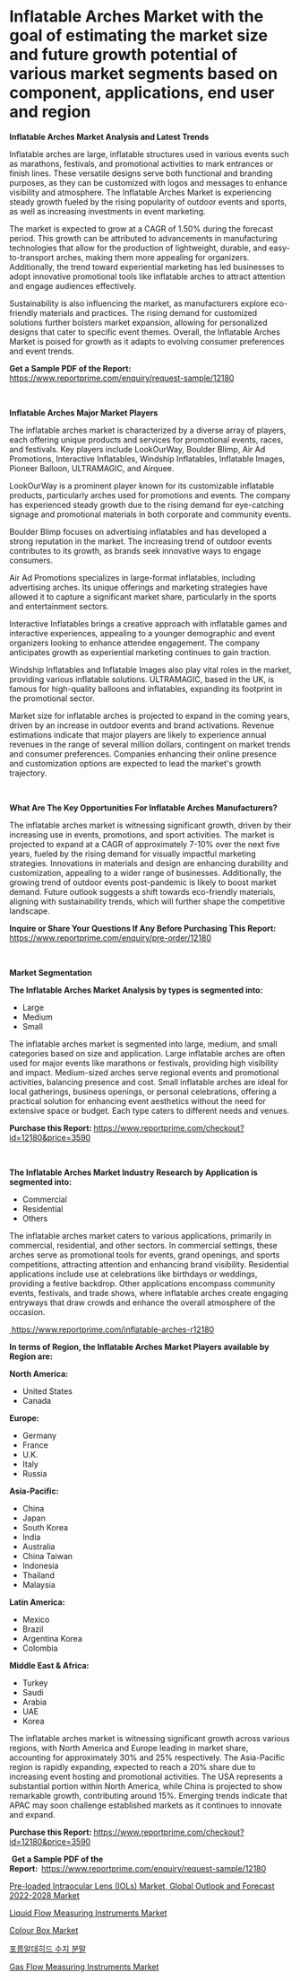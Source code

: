 <p><h1>Inflatable Arches Market with the goal of estimating the market size and future growth potential of various market segments based on component, applications, end user and region</h1></p><p><strong>Inflatable Arches Market Analysis and Latest Trends</strong></p>
<p><p>Inflatable arches are large, inflatable structures used in various events such as marathons, festivals, and promotional activities to mark entrances or finish lines. These versatile designs serve both functional and branding purposes, as they can be customized with logos and messages to enhance visibility and atmosphere. The Inflatable Arches Market is experiencing steady growth fueled by the rising popularity of outdoor events and sports, as well as increasing investments in event marketing.</p><p>The market is expected to grow at a CAGR of 1.50% during the forecast period. This growth can be attributed to advancements in manufacturing technologies that allow for the production of lightweight, durable, and easy-to-transport arches, making them more appealing for organizers. Additionally, the trend toward experiential marketing has led businesses to adopt innovative promotional tools like inflatable arches to attract attention and engage audiences effectively.</p><p>Sustainability is also influencing the market, as manufacturers explore eco-friendly materials and practices. The rising demand for customized solutions further bolsters market expansion, allowing for personalized designs that cater to specific event themes. Overall, the Inflatable Arches Market is poised for growth as it adapts to evolving consumer preferences and event trends.</p></p>
<p><strong>Get a Sample PDF of the Report:&nbsp;</strong> <a href="https://www.reportprime.com/enquiry/request-sample/12180">https://www.reportprime.com/enquiry/request-sample/12180</a></p>
<p>&nbsp;</p>
<p><strong>Inflatable Arches Major Market Players</strong></p>
<p><p>The inflatable arches market is characterized by a diverse array of players, each offering unique products and services for promotional events, races, and festivals. Key players include LookOurWay, Boulder Blimp, Air Ad Promotions, Interactive Inflatables, Windship Inflatables, Inflatable Images, Pioneer Balloon, ULTRAMAGIC, and Airquee.</p><p>LookOurWay is a prominent player known for its customizable inflatable products, particularly arches used for promotions and events. The company has experienced steady growth due to the rising demand for eye-catching signage and promotional materials in both corporate and community events.</p><p>Boulder Blimp focuses on advertising inflatables and has developed a strong reputation in the market. The increasing trend of outdoor events contributes to its growth, as brands seek innovative ways to engage consumers.</p><p>Air Ad Promotions specializes in large-format inflatables, including advertising arches. Its unique offerings and marketing strategies have allowed it to capture a significant market share, particularly in the sports and entertainment sectors.</p><p>Interactive Inflatables brings a creative approach with inflatable games and interactive experiences, appealing to a younger demographic and event organizers looking to enhance attendee engagement. The company anticipates growth as experiential marketing continues to gain traction.</p><p>Windship Inflatables and Inflatable Images also play vital roles in the market, providing various inflatable solutions. ULTRAMAGIC, based in the UK, is famous for high-quality balloons and inflatables, expanding its footprint in the promotional sector.</p><p>Market size for inflatable arches is projected to expand in the coming years, driven by an increase in outdoor events and brand activations. Revenue estimations indicate that major players are likely to experience annual revenues in the range of several million dollars, contingent on market trends and consumer preferences. Companies enhancing their online presence and customization options are expected to lead the market's growth trajectory.</p></p>
<p>&nbsp;</p>
<p><strong>What Are The Key Opportunities For Inflatable Arches Manufacturers?</strong></p>
<p><p>The inflatable arches market is witnessing significant growth, driven by their increasing use in events, promotions, and sport activities. The market is projected to expand at a CAGR of approximately 7-10% over the next five years, fueled by the rising demand for visually impactful marketing strategies. Innovations in materials and design are enhancing durability and customization, appealing to a wider range of businesses. Additionally, the growing trend of outdoor events post-pandemic is likely to boost market demand. Future outlook suggests a shift towards eco-friendly materials, aligning with sustainability trends, which will further shape the competitive landscape.</p></p>
<p><strong>Inquire or Share Your Questions If Any Before Purchasing This Report:</strong> <a href="https://www.reportprime.com/enquiry/pre-order/12180">https://www.reportprime.com/enquiry/pre-order/12180</a></p>
<p>&nbsp;</p>
<p><strong>Market Segmentation</strong></p>
<p><strong>The Inflatable Arches Market Analysis by types is segmented into:</strong></p>
<p><ul><li>Large</li><li>Medium</li><li>Small</li></ul></p>
<p><p>The inflatable arches market is segmented into large, medium, and small categories based on size and application. Large inflatable arches are often used for major events like marathons or festivals, providing high visibility and impact. Medium-sized arches serve regional events and promotional activities, balancing presence and cost. Small inflatable arches are ideal for local gatherings, business openings, or personal celebrations, offering a practical solution for enhancing event aesthetics without the need for extensive space or budget. Each type caters to different needs and venues.</p></p>
<p><strong>Purchase this Report:&nbsp;</strong><a href="https://www.reportprime.com/checkout?id=12180&price=3590">https://www.reportprime.com/checkout?id=12180&price=3590</a></p>
<p>&nbsp;</p>
<p><strong>The Inflatable Arches Market Industry Research by Application is segmented into:</strong></p>
<p><ul><li>Commercial</li><li>Residential</li><li>Others</li></ul></p>
<p><p>The inflatable arches market caters to various applications, primarily in commercial, residential, and other sectors. In commercial settings, these arches serve as promotional tools for events, grand openings, and sports competitions, attracting attention and enhancing brand visibility. Residential applications include use at celebrations like birthdays or weddings, providing a festive backdrop. Other applications encompass community events, festivals, and trade shows, where inflatable arches create engaging entryways that draw crowds and enhance the overall atmosphere of the occasion.</p></p>
<p><a href="https://www.reportprime.com/inflatable-arches-r12180">&nbsp;https://www.reportprime.com/inflatable-arches-r12180</a></p>
<p><strong>In terms of Region, the Inflatable Arches Market Players available by Region are:</strong></p>
<p>
    <p> <strong> North America: </strong>
        <ul>
            <li>United States</li>
            <li>Canada</li>
        </ul>
        </p> 
    <p> <strong> Europe: </strong>
        <ul>
            <li>Germany</li>
            <li>France</li>
            <li>U.K.</li>
            <li>Italy</li>
            <li>Russia</li>
        </ul>
        </p> 
    <p> <strong> Asia-Pacific: </strong>
        <ul>
            <li>China</li>
            <li>Japan</li>
            <li>South Korea</li>
            <li>India</li>
            <li>Australia</li>
            <li>China Taiwan</li>
            <li>Indonesia</li>
            <li>Thailand</li>
            <li>Malaysia</li>
        </ul>
        </p> 
    <p> <strong> Latin America: </strong>
        <ul>
            <li>Mexico</li>
            <li>Brazil</li>
            <li>Argentina Korea</li>
            <li>Colombia</li>
        </ul>
        </p> 
    <p> <strong> Middle East & Africa: </strong>
        <ul>
            <li>Turkey</li>
            <li>Saudi</li>
            <li>Arabia</li>
            <li>UAE</li>
            <li>Korea</li>
        </ul>
    </p>
    </p>
<p><p>The inflatable arches market is witnessing significant growth across various regions, with North America and Europe leading in market share, accounting for approximately 30% and 25% respectively. The Asia-Pacific region is rapidly expanding, expected to reach a 20% share due to increasing event hosting and promotional activities. The USA represents a substantial portion within North America, while China is projected to show remarkable growth, contributing around 15%. Emerging trends indicate that APAC may soon challenge established markets as it continues to innovate and expand.</p></p>
<p><strong>Purchase this Report: </strong><a href="https://www.reportprime.com/checkout?id=12180&price=3590">https://www.reportprime.com/checkout?id=12180&price=3590</a></p>
<p>&nbsp;<strong>Get a Sample PDF of the Report:&nbsp;&nbsp;</strong><a href="https://www.reportprime.com/enquiry/request-sample/12180">https://www.reportprime.com/enquiry/request-sample/12180</a></p>
<p><strong></strong></p>
<p><p><a href="https://www.linkedin.com/pulse/global-pre-loaded-intraocular-lens-iols-market-outlook-forecast-dz0ie?trackingId=AodXIMsPS8%2B7jYLTl8qpLw%3D%3D">Pre-loaded Intraocular Lens (IOLs) Market, Global Outlook and Forecast 2022-2028 Market</a></p><p><a href="https://issuu.com/reportprime-2/docs/liquid-flow-measuring-instruments-m_6c479ba977cd52">Liquid Flow Measuring Instruments Market</a></p><p><a href="https://medium.com/@connor.marshall794/strategic-insights-into-global-colour-box-market-trends-2024-2031-covered-in-162-pages-ab76e575c02f">Colour Box Market</a></p><p><a href="https://medium.com/@eunicevaughan35/%ED%8F%AC%EB%A6%84%EC%95%8C%EB%8D%B0%ED%9E%88%EB%93%9C-%EC%88%98%EC%A7%80-%EB%B6%84%EB%A7%90-%EC%8B%9C%EC%9E%A5-%EA%B7%9C%EB%AA%A8-%EB%B0%8F-%EC%A0%90%EC%9C%A0%EC%9C%A8-%EB%B6%84%EC%84%9D-%EC%84%B1%EC%9E%A5-%EC%B6%94%EC%84%B8-%EB%B0%8F-%EC%98%88%EC%B8%A1-2024-2031-45499432851b">포름알데히드 수지 분말</a></p><p><a href="https://issuu.com/reportprime-2/docs/gas-flow-measuring-instruments-mark_2e43f35c743aa3">Gas Flow Measuring Instruments Market</a></p></p>